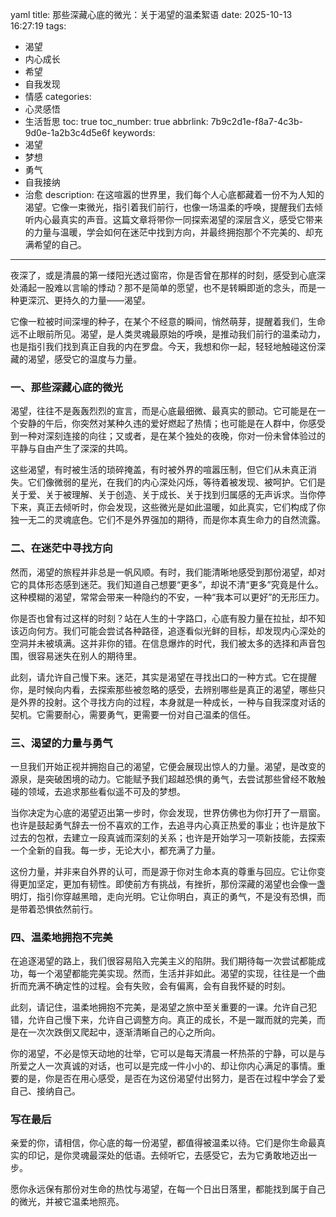 yaml
title: 那些深藏心底的微光：关于渴望的温柔絮语
date: 2025-10-13 16:27:19
tags:
  - 渴望
  - 内心成长
  - 希望
  - 自我发现
  - 情感
categories:
  - 心灵感悟
  - 生活哲思
toc: true
toc_number: true
abbrlink: 7b9c2d1e-f8a7-4c3b-9d0e-1a2b3c4d5e6f
keywords:
  - 渴望
  - 梦想
  - 勇气
  - 自我接纳
  - 治愈
description: 在这喧嚣的世界里，我们每个人心底都藏着一份不为人知的渴望。它像一束微光，指引着我们前行，也像一场温柔的呼唤，提醒我们去倾听内心最真实的声音。这篇文章将带你一同探索渴望的深层含义，感受它带来的力量与温暖，学会如何在迷茫中找到方向，并最终拥抱那个不完美的、却充满希望的自己。
---

夜深了，或是清晨的第一缕阳光透过窗帘，你是否曾在那样的时刻，感受到心底深处涌起一股难以言喻的悸动？那不是简单的愿望，也不是转瞬即逝的念头，而是一种更深沉、更持久的力量——渴望。

它像一粒被时间深埋的种子，在某个不经意的瞬间，悄然萌芽，提醒着我们，生命远不止眼前所见。渴望，是人类灵魂最原始的呼唤，是推动我们前行的温柔动力，也是指引我们找到真正自我的内在罗盘。今天，我想和你一起，轻轻地触碰这份深藏的渴望，感受它的温度与力量。

### 一、那些深藏心底的微光

渴望，往往不是轰轰烈烈的宣言，而是心底最细微、最真实的颤动。它可能是在一个安静的午后，你突然对某种久违的爱好燃起了热情；也可能是在人群中，你感受到一种对深刻连接的向往；又或者，是在某个独处的夜晚，你对一份未曾体验过的平静与自由产生了深深的共鸣。

这些渴望，有时被生活的琐碎掩盖，有时被外界的喧嚣压制，但它们从未真正消失。它们像微弱的星光，在我们的内心深处闪烁，等待着被发现、被呵护。它们是关于爱、关于被理解、关于创造、关于成长、关于找到归属感的无声诉求。当你停下来，真正去倾听时，你会发现，这些微光是如此温暖，如此真实，它们构成了你独一无二的灵魂底色。它们不是外界强加的期待，而是你本真生命力的自然流露。

### 二、在迷茫中寻找方向

然而，渴望的旅程并非总是一帆风顺。有时，我们能清晰地感受到那份渴望，却对它的具体形态感到迷茫。我们知道自己想要“更多”，却说不清“更多”究竟是什么。这种模糊的渴望，常常会带来一种隐约的不安，一种“我本可以更好”的无形压力。

你是否也曾有过这样的时刻？站在人生的十字路口，心底有股力量在拉扯，却不知该迈向何方。我们可能会尝试各种路径，追逐看似光鲜的目标，却发现内心深处的空洞并未被填满。这并非你的错。在信息爆炸的时代，我们被太多的选择和声音包围，很容易迷失在别人的期待里。

此刻，请允许自己慢下来。迷茫，其实是渴望在寻找出口的一种方式。它在提醒你，是时候向内看，去探索那些被忽略的感受，去辨别哪些是真正的渴望，哪些只是外界的投射。这个寻找方向的过程，本身就是一种成长，一种与自我深度对话的契机。它需要耐心，需要勇气，更需要一份对自己温柔的信任。

### 三、渴望的力量与勇气

一旦我们开始正视并拥抱自己的渴望，它便会展现出惊人的力量。渴望，是改变的源泉，是突破困境的动力。它能赋予我们超越恐惧的勇气，去尝试那些曾经不敢触碰的领域，去追求那些看似遥不可及的梦想。

当你决定为心底的渴望迈出第一步时，你会发现，世界仿佛也为你打开了一扇窗。也许是鼓起勇气辞去一份不喜欢的工作，去追寻内心真正热爱的事业；也许是放下过去的包袱，去建立一段真诚而深刻的关系；也许是开始学习一项新技能，去探索一个全新的自我。每一步，无论大小，都充满了力量。

这份力量，并非来自外界的认可，而是源于你对生命本真的尊重与回应。它让你变得更加坚定，更加有韧性。即使前方有挑战，有挫折，那份深藏的渴望也会像一盏明灯，指引你穿越黑暗，走向光明。它让你明白，真正的勇气，不是没有恐惧，而是带着恐惧依然前行。

### 四、温柔地拥抱不完美

在追逐渴望的路上，我们很容易陷入完美主义的陷阱。我们期待每一次尝试都能成功，每一个渴望都能完美实现。然而，生活并非如此。渴望的实现，往往是一个曲折而充满不确定性的过程。会有失败，会有偏离，会有自我怀疑的时刻。

此刻，请记住，温柔地拥抱不完美，是渴望之旅中至关重要的一课。允许自己犯错，允许自己慢下来，允许自己调整方向。真正的成长，不是一蹴而就的完美，而是在一次次跌倒又爬起中，逐渐清晰自己的心之所向。

你的渴望，不必是惊天动地的壮举，它可以是每天清晨一杯热茶的宁静，可以是与所爱之人一次真诚的对话，也可以是完成一件小小的、却让你内心满足的事情。重要的是，你是否在用心感受，是否在为这份渴望付出努力，是否在过程中学会了爱自己、接纳自己。

### 写在最后

亲爱的你，请相信，你心底的每一份渴望，都值得被温柔以待。它们是你生命最真实的印记，是你灵魂最深处的低语。去倾听它，去感受它，去为它勇敢地迈出一步。

愿你永远保有那份对生命的热忱与渴望，在每一个日出日落里，都能找到属于自己的微光，并被它温柔地照亮。